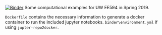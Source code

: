 [![Binder](https://mybinder.org/badge_logo.svg)](https://mybinder.org/v2/gh/apace2/2019-EE594-Examples/master)
Some computational examples for UW EE594 in Spring 2019.

`Dockerfile` contains the necessary information to generate a docker container to run the included jupyter notebooks.
`binder\environment.yml` if using `jupter-repo2docker`.
